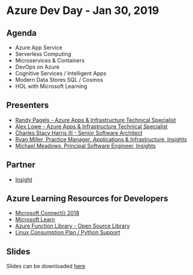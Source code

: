 # Azure Dev Day - Jan 30, 2019

## Agenda

- Azure App Service
- Serverless Computing
- Microservices & Containers
- DevOps on Azure
- Cognitive Services / Intelligent Apps
- Modern Data Stores SQL / Cosmos
- HOL with Microsoft Learning

## Presenters

- [Randy Pagels - Azure Apps & Infrastructure Technical Specialist](https://www.linkedin.com/in/randy-pagels/)
- [Alex Lowe - Azure Apps & Infrastructure Technical Specialist](https://www.linkedin.com/in/alexclowe/)
- [Charles Stacy Harris III - Senior Software Architect](https://www.linkedin.com/in/charlesstacyharrisiii/)
- [Ryan Miller, Practice Manager, Applications & Infrastructure, Insights](https://www.linkedin.com/in/ryanlmiller/)
- [Michael Meadows, Principal Software Engineer, Insights](https://www.linkedin.com/in/michaelnmeadows/)

## Partner

- [Insight](https://www.insight.com/en_US/home.html)

## Azure Learning Resources for Developers

- [Microsoft Connect() 2018](https://www.microsoft.com/en-us/connectevent/)
- [Microsoft Learn](https://docs.microsoft.com/en-us/learn/)
- [Azure Function Library - Open Source Library](https://serverlesslibrary.net/)
- [Linux Consumption Plan / Python Support](https://azure.microsoft.com/en-us/blog/azure-functions-gets-better-for-python-and-javascript-developers/)

## Slides

Slides can be downloaded [here](https://github.com/MTCDetroit/Academy-Events/tree/master/Track%20-%20App%20Dev/Azure%20Dev%20Day%20-%20Jan%2030%2C%202019)


